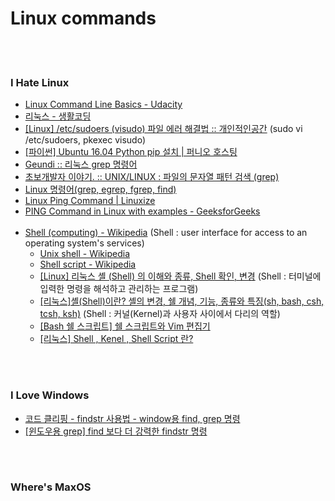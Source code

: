 Linux commands 
==========


 <br/><br/>


### I Hate Linux
- [Linux Command Line Basics - Udacity](https://classroom.udacity.com/courses/ud595)
- [리눅스  - 생활코딩](https://opentutorials.org/course/2598)
- [[Linux] /etc/sudoers (visudo) 파일 에러 해결법 :: 개인적인공간](https://brownbears.tistory.com/228) (sudo vi /etc/sudoers, pkexec visudo)
- [[파이썬]  Ubuntu 16.04 Python pip 설치 | 퍼니오 호스팅](https://www.fun25.co.kr/blog/python-pip-install-ubuntu-16-04/?category=002)
- [Geundi :: 리눅스 grep 명령어](https://geundi.tistory.com/113)
- [초보개발자 이야기. :: UNIX/LINUX : 파일의 문자열 패턴 검색 (grep)](https://ra2kstar.tistory.com/100)
- [Linux 명령어(grep, egrep, fgrep, find)](https://johyungen.tistory.com/159)
- [Linux Ping Command | Linuxize](https://linuxize.com/post/linux-ping-command/)
- [PING Command in Linux with examples - GeeksforGeeks](https://www.geeksforgeeks.org/ping-command-in-linux-with-examples/)   <br/><br/>
- [Shell (computing) - Wikipedia](https://en.wikipedia.org/wiki/Shell_(computing)) (Shell : user interface for access to an operating system's services)
    - [Unix shell - Wikipedia](https://en.wikipedia.org/wiki/Unix_shell)
    - [Shell script - Wikipedia](https://en.wikipedia.org/wiki/Shell_script)
    - [[Linux] 리눅스 셸 (Shell) 의 이해와 종류, Shell 확인, 변경](https://javacpro.tistory.com/52) (Shell : 터미널에 입력한 명령을 해석하고 관리하는 프로그램)
    - [[리눅스]셸(Shell)이란? 셸의 변경, 쉘 개념, 기능, 종류와 특징(sh, bash, csh, tcsh, ksh)](https://jhnyang.tistory.com/57) (Shell : 커널(Kernel)과 사용자 사이에서 다리의 역할)
    - [[Bash 쉘 스크립트] 쉘 스크립트와 Vim 편집기](https://gasaesososo.tistory.com/14?category=759822)
    - [[리눅스] Shell , Kenel , Shell Script 란?](https://gaeko-security-hack.tistory.com/118)


 <br/><br/>


### I Love Windows 
- [코드 클리핑 - findstr 사용법 - window용 find, grep 명령](http://www.dreamy.pe.kr/zbxe/CodeClip/164827)
- [[윈도우용 grep] find 보다 더 강력한 findstr 명령](http://mwultong.blogspot.com/2006/07/grep-find-findstr.html)


 <br/><br/>


### Where's MaxOS


 <br/><br/>

